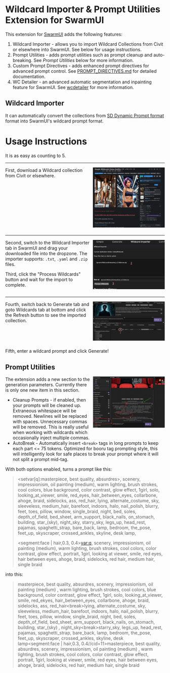 # Wildcard Importer & Prompt Utilities Extension for SwarmUI

This extension for [SwarmUI](https://github.com/mcmonkeyprojects/SwarmUI) adds the following features:

1. Wildcard Importer - allows you to import Wildcard Collections from Civit or elsewhere into SwarmUI.  See below for usage instructions.
2. Prompt Utilities - adds prompt utilities such as prompt cleanup and auto-breaking. See _Prompt Utilities_ below for more information.
3. Custom Prompt Directives - adds enhanced prompt directives for advanced prompt control. See [PROMPT_DIRECTIVES.md](./PROMPT_DIRECTIVES.md) for detailed documentation.
4. WC Detailer - an advanced automatic segmentation and inpainting feature for SwarmUI.  See [wcdetailer](./wcdetailer.md) for more information.

## Wildcard Importer

It can automatically convert the collections from
[SD Dynamic Prompt format](https://github.com/adieyal/sd-dynamic-prompts/blob/main/docs/SYNTAX.md#wildcards)
format into SwarmUI's wildcard prompt format.

# Usage Instructions

It is as easy as counting to 5.

----
<img style="float: right; width: 45%; margin: 0 0 10px 10px;" src="./docs/download.png" alt="Wildcard Collection Download">

First, download a Wildcard collection from Civit or elsewhere.

<div style="clear: both;"></div>

---

<img style="float: right; width: 45%; margin: 0 0 10px 10px;" src="./docs/importer.png" alt="Wildcard Importer">

Second, switch to the Wildcard Importer tab in SwarmUI and drag your downloaded file into the dropzone.
The importer supports: `.txt`, `.yaml` and `.zip` files.

Third, click the "Process Wildcards" button and wait for the import to complete.

<div style="clear: both;"></div>

---

<img style="float: right; width: 45%; margin: 0 0 10px 10px;" src="./docs/refresh.png" alt="Refresh and Generate">

Fourth, switch back to Generate tab and goto Wildcards tab at bottom and click the Refresh button to see the imported
collection.

<div style="clear: both;"></div>

Fifth, enter a wildcard prompt and click Generate!

## Prompt Utilities

<img style="float: right; width: 45%; margin: 0 0 10px 10px;" src="./docs/prompt-utilities-1.png">
The extension adds a new section to the generation parameters.  Currently there is only one new item in this section.

* Cleanup Prompts - if enabled, then your prompts will be cleaned up.  Extraneous whitespace will be removed.  Newlines will be replaced with spaces.  Unnecessary commas will be removed.  This is really useful when working with wildcards which occasionally inject multiple commas.
* AutoBreak - Automatically insert `<break>` tags in long prompts to keep each part <= 75 tokens.  Optimized for booru tag prompting style, this will intelligently look for safe places to break your prompt where it will not split a prompt mid-tag.

With both options enabled, turns a prompt like this:

> <setvar[q]:masterpiece, best quality, absurdres>,
> scenery, impressionism, oil painting \(medium\), warm lighting, brush strokes, cool colors, blue background, color contrast, glow effect,
> 1girl, solo, looking_at_viewer, smile, red_eyes, hair_between_eyes, collarbone, ahoge, braid, sidelocks, ass, red_hair, lying, alternate_costume, sky, sleeveless, medium_hair, barefoot, indoors, halo, nail_polish, blurry, feet, toes, pillow, window, single_braid, night, bed, soles, depth_of_field, bed_sheet, arm_support, black_nails, on_stomach, building, star_(sky), night_sky, starry_sky, legs_up, head_rest, pajamas, spaghetti_strap, bare_back, lamp, bedroom, the_pose, feet_up, skyscraper, crossed_ankles, skyline, desk lamp,
> 
> <segment:face | hair,0.3, 0.4><var:q>, scenery, impressionism, oil painting \(medium\), warm lighting, brush strokes, cool colors, color contrast, glow effect,
> portrait, 1girl, looking at viewer, smile, red eyes, hair between eyes, ahoge, braid, sidelocks, red hair, medium hair, single braid

into this:

> masterpiece, best quality, absurdres, scenery, impressionism, oil painting \(medium\) , warm lighting, brush strokes, cool colors, blue background, color contrast, glow effect, 1girl, solo, looking_at_viewer, smile, red_ekyes, hair_between_eyes, collarbone, ahoge, braid, sidelocks, ass, red_hair&lt;break&gt;lying, alternate_costume, sky, sleeveless, medium_hair, barefoot, indoors, halo, nail_polish, blurry, feet, toes, pillow, window, single_braid, night, bed, soles, depth_of_field, bed_sheet, arm_support, black_nails, on_stomach, building, star_(sky) , night_sky&lt;break&gt;starry_sky, legs_up, head_rest, pajamas, spaghetti_strap, bare_back, lamp, bedroom, the_pose, feet_up, skyscraper, crossed_ankles, skyline, desk lamp<segment:face | hair,0.3, 0.4//cid=11>masterpiece, best quality, absurdres, scenery, impressionism, oil painting \(medium\) , warm lighting, brush strokes, cool colors, color contrast, glow effect, portrait, 1girl, looking at viewer, smile, red eyes, hair between eyes, ahoge, braid, sidelocks, red hair, medium hair, single braid

<div style="clear: both;"></div>
